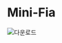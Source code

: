 # Mini-Fia
![다운로드](https://user-images.githubusercontent.com/9133430/142818167-3a1af391-b1c8-44a4-a8da-69a208458ba6.jpg)

